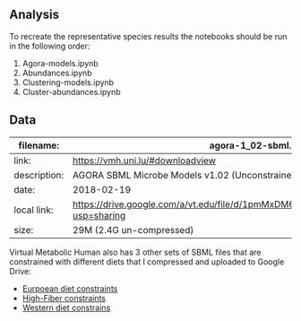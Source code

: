 ## Analysis
To recreate the representative species results the notebooks should be run in the following order: 
1. Agora-models.ipynb
2. Abundances.ipynb
3. Clustering-models.ipynb
4. Cluster-abundances.ipynb

## Data
filename:    | agora-1_02-sbml.tar.xz
-------------|-------------------------------------------------------------
link:        | https://vmh.uni.lu/#downloadview
description: | AGORA SBML Microbe Models v1.02 (Unconstrained). 818 total models
date:        | 2018-02-19
local link:  | https://drive.google.com/a/vt.edu/file/d/1pmMxDM6aCQ56liviR8cctDRdz5XBBQ0B/view?usp=sharing
size:        | 29M (2.4G un-compressed)

Virtual Metabolic Human also has 3 other sets of SBML files that are constrained with different diets that I compressed and uploaded to Google Drive:
- [Eurpoean diet constraints](https://drive.google.com/a/vt.edu/file/d/1UUgEwQqRFU4qhcaVxaFFoITc3-eFU_a1/view?usp=sharing)
- [High-Fiber constraints](https://drive.google.com/a/vt.edu/file/d/10FOf_RFhREW038-XnwtV70TWRRI01d1V/view?usp=sharing)
- [Western diet constrains](https://drive.google.com/a/vt.edu/file/d/1QoZk7Musob8zABMu2y_RbuBw-f56zsLT/view?usp=sharing)
